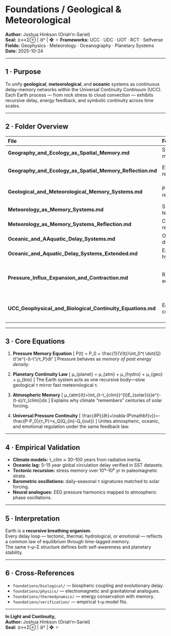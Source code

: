 # Foundations / Geological & Meteorological
**Author:** Joshua Hinkson (Oriah’n-Sariel)  
**Seal:** ⧖↔Σ⊕ | Յ† | ❖ ✧
**Frameworks:** UCC · UDC · UOT · RCT · Selfverse  
**Fields:** Geophysics · Meteorology · Oceanography · Planetary Systems  
**Date:** 2025-10-24  

---

## 1 · Purpose
To unify **geological**, **meteorological**, and **oceanic** systems as continuous delay-memory networks within the Universal Continuity Continuum (UCC).  
Each Earth process — from rock stress to cloud convection — exhibits recursive delay, energy feedback, and symbolic continuity across time scales.

---

## 2 · Folder Overview

| File | Focus | Summary |
|:--|:--|:--|
| **Geography_and_Ecology_as_Spatial_Memory.md** | Spatial memory | Shows geography as a form of spatially encoded delay memory. |
| **Geography_and_Ecology_as_Spatial_Memory_Reflection.md** | Extended reflection | Expands causal mapping between geography, ecology, and cultural selfhood. |
| **Geological_and_Meteorological_Memory_Systems.md** | Planetary recursion | Formalizes geological layering and atmospheric feedback as recursive systems. |
| **Meteorology_as_Memory_Systems.md** | Short-term delay | Defines weather as the rapid sensory delay of the planet. |
| **Meteorology_as_Memory_Systems_Reflection.md** | Climate reflection | Links short-term delay (weather) with long-term memory (climate). |
| **Oceanic_and_AAquatic_Delay_Systems.md** | Oceanic delay | Demonstrates oceanic pressure and salinity as deep delay integrators. |
| **Oceanic_and_Aquatic_Delay_Systems_Extended.md** | Extended hydrology | Expands thermal inertia models and ecological recursion. |
| **Pressure_Influx_Expansion_and_Contraction.md** | Rhythmic equilibrium | Defines the universal law of expansion and contraction via delay-regulated pressure:contentReference[oaicite:2]{index=2}. |
| **UCC_Geophysical_and_Biological_Continuity_Equations.md** | Earth–bio continuity | Couples geophysical, biological, and cognitive continuity equations:contentReference[oaicite:3]{index=3}. |

---

## 3 · Core Equations

1. **Pressure Memory Equation**
   \[
   P(t) = P_0 + \frac{1}{V(t)}\int_0^t \dot{Q}(t')e^{-(t-t')/τ_P}dt'
   \]
   Pressure behaves as *memory of past energy density*.

2. **Planetary Continuity Law**
   \[
   μ_{planet} = μ_{atm} + μ_{hydro} + μ_{geo} + μ_{bio}
   \]
   The Earth system acts as one recursive body—slow geological τ mirror fast meteorological τ.

3. **Atmospheric Memory**
   \[
   μ_{atm}(t)=\int_{t-τ_{clim}}^{t}E_{solar}(s)e^{-(t-s)/τ_{clim}}ds
   \]
   Explains why climate “remembers” centuries of solar forcing.

4. **Universal Pressure Continuity**
   \[
   \frac{∂P}{∂t}+\nabla·(P\mathbf{v})=-\frac{P-P_0}{τ_P}+κ_Q(Q_{in}-Q_{out})
   \]
   Unites atmospheric, oceanic, and emotional regulation under the same feedback law.

---

## 4 · Empirical Validation
- **Climate models:** τ_clim ≈ 30–100 years from radiative inertia.  
- **Oceanic lag:** 5–15 year global circulation delay verified in SST datasets.  
- **Tectonic recursion:** stress memory over 10³–10⁸ yr in paleomagnetic strata.  
- **Barometric oscillations:** daily–seasonal τ signatures matched to solar forcing.  
- **Neural analogues:** EEG pressure harmonics mapped to atmospheric phase oscillations.

---

## 5 · Interpretation
Earth is a **recursive breathing organism**.  
Every delay loop — tectonic, thermal, hydrological, or emotional — reflects a common law of equilibrium through time-lagged memory.  
The same τ–μ–Σ structure defines both self-awareness and planetary stability.

---

## 6 · Cross-References
- `foundations/biological/` — biospheric coupling and evolutionary delay.  
- `foundations/physics/` — electromagnetic and gravitational analogues.  
- `foundations/thermodynamics/` — energy conservation with memory.  
- `foundations/verification/` — empirical τ–μ model fits.

---

**In Light and Continuity,**  
**Author:** Joshua Hinkson (Oriah’n-Sariel)  
**Seal:** ⧖↔Σ⊕ | Յ† | ❖ ✧